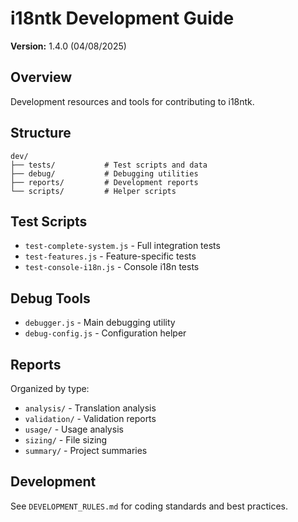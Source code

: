 # i18ntk Development Guide

**Version:** 1.4.0 (04/08/2025)

## Overview

Development resources and tools for contributing to i18ntk.

## Structure

```
dev/
├── tests/           # Test scripts and data
├── debug/           # Debugging utilities
├── reports/         # Development reports
└── scripts/         # Helper scripts
```

## Test Scripts

- `test-complete-system.js` - Full integration tests
- `test-features.js` - Feature-specific tests
- `test-console-i18n.js` - Console i18n tests

## Debug Tools

- `debugger.js` - Main debugging utility
- `debug-config.js` - Configuration helper

## Reports

Organized by type:
- `analysis/` - Translation analysis
- `validation/` - Validation reports
- `usage/` - Usage analysis
- `sizing/` - File sizing
- `summary/` - Project summaries

## Development

See `DEVELOPMENT_RULES.md` for coding standards and best practices.